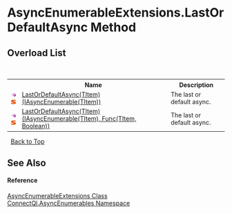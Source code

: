# AsyncEnumerableExtensions.LastOrDefaultAsync Method 
 


## Overload List
&nbsp;<table><tr><th></th><th>Name</th><th>Description</th></tr><tr><td>![Public method](media/pubmethod.gif "Public method")![Static member](media/static.gif "Static member")</td><td><a href="M_ConnectQl_AsyncEnumerables_AsyncEnumerableExtensions_LastOrDefaultAsync__1">LastOrDefaultAsync(TItem)(IAsyncEnumerable(TItem))</a></td><td>
The last or default async.</td></tr><tr><td>![Public method](media/pubmethod.gif "Public method")![Static member](media/static.gif "Static member")</td><td><a href="M_ConnectQl_AsyncEnumerables_AsyncEnumerableExtensions_LastOrDefaultAsync__1_1">LastOrDefaultAsync(TItem)(IAsyncEnumerable(TItem), Func(TItem, Boolean))</a></td><td>
The last or default async.</td></tr></table>&nbsp;
<a href="#asyncenumerableextensions.lastordefaultasync-method">Back to Top</a>

## See Also


#### Reference
<a href="T_ConnectQl_AsyncEnumerables_AsyncEnumerableExtensions">AsyncEnumerableExtensions Class</a><br /><a href="N_ConnectQl_AsyncEnumerables">ConnectQl.AsyncEnumerables Namespace</a><br />